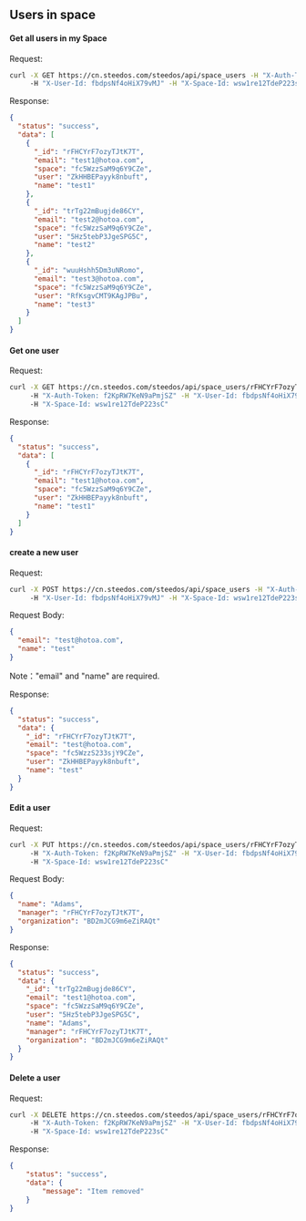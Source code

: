 ## Users in space

#### Get all users in my Space

Request:
```bash
curl -X GET https://cn.steedos.com/steedos/api/space_users -H "X-Auth-Token: f2KpRW7KeN9aPmjSZ" 
     -H "X-User-Id: fbdpsNf4oHiX79vMJ" -H "X-Space-Id: wsw1re12TdeP223sC"
```

Response:
```json
{
  "status": "success",
  "data": [
    {
      "_id": "rFHCYrF7ozyTJtK7T",
      "email": "test1@hotoa.com",
      "space": "fc5WzzSaM9q6Y9CZe",
      "user": "ZkHHBEPayyk8nbuft",
      "name": "test1"
    },
    {
      "_id": "trTg22mBugjde86CY",
      "email": "test2@hotoa.com",
      "space": "fc5WzzSaM9q6Y9CZe",
      "user": "5Hz5tebP3JgeSPG5C",
      "name": "test2"
    },
    {
      "_id": "wuuHshh5Dm3uNRomo",
      "email": "test3@hotoa.com",
      "space": "fc5WzzSaM9q6Y9CZe",
      "user": "RfKsgvCMT9KAgJPBu",
      "name": "test3"
    }
  ]
}
```

#### Get one user

Request:
```bash
curl -X GET https://cn.steedos.com/steedos/api/space_users/rFHCYrF7ozyTJtK7T
     -H "X-Auth-Token: f2KpRW7KeN9aPmjSZ" -H "X-User-Id: fbdpsNf4oHiX79vMJ" 
     -H "X-Space-Id: wsw1re12TdeP223sC"
```

Response:
```json
{
  "status": "success",
  "data": [
    {
      "_id": "rFHCYrF7ozyTJtK7T",
      "email": "test1@hotoa.com",
      "space": "fc5WzzSaM9q6Y9CZe",
      "user": "ZkHHBEPayyk8nbuft",
      "name": "test1"
    }
  ]
}
```

#### create a new user

Request:
```bash
curl -X POST https://cn.steedos.com/steedos/api/space_users -H "X-Auth-Token: f2KpRW7KeN9aPmjSZ" 
     -H "X-User-Id: fbdpsNf4oHiX79vMJ" -H "X-Space-Id: wsw1re12TdeP223sC"
````

Request Body:
```json
{
  "email": "test@hotoa.com",
  "name": "test"
}
```
Note："email" and "name" are required.

Response:
```json
{
  "status": "success",
  "data": {
    "_id": "rFHCYrF7ozyTJtK7T",
    "email": "test@hotoa.com",
    "space": "fc5WzzS233sjY9CZe",
    "user": "ZkHHBEPayyk8nbuft",
    "name": "test"
  }
}
```

#### Edit a user
Request:
```bash
curl -X PUT https://cn.steedos.com/steedos/api/space_users/rFHCYrF7ozyTJtK7T 
     -H "X-Auth-Token: f2KpRW7KeN9aPmjSZ" -H "X-User-Id: fbdpsNf4oHiX79vMJ" 
     -H "X-Space-Id: wsw1re12TdeP223sC"
```

Request Body:
```json
{
  "name": "Adams",
  "manager": "rFHCYrF7ozyTJtK7T",
  "organization": "BD2mJCG9m6eZiRAQt"
}
```

Response:
```json
{
  "status": "success",
  "data": {
    "_id": "trTg22mBugjde86CY",
    "email": "test1@hotoa.com",
    "space": "fc5WzzSaM9q6Y9CZe",
    "user": "5Hz5tebP3JgeSPG5C",
    "name": "Adams",
    "manager": "rFHCYrF7ozyTJtK7T",
    "organization": "BD2mJCG9m6eZiRAQt"
  }
}
```

#### Delete a user
Request:
```bash
curl -X DELETE https://cn.steedos.com/steedos/api/space_users/rFHCYrF7ozyTJtK7T 
     -H "X-Auth-Token: f2KpRW7KeN9aPmjSZ" -H "X-User-Id: fbdpsNf4oHiX79vMJ" 
     -H "X-Space-Id: wsw1re12TdeP223sC"
```

Response:
```json
{
    "status": "success",
    "data": {
        "message": "Item removed"
    }
}
```



